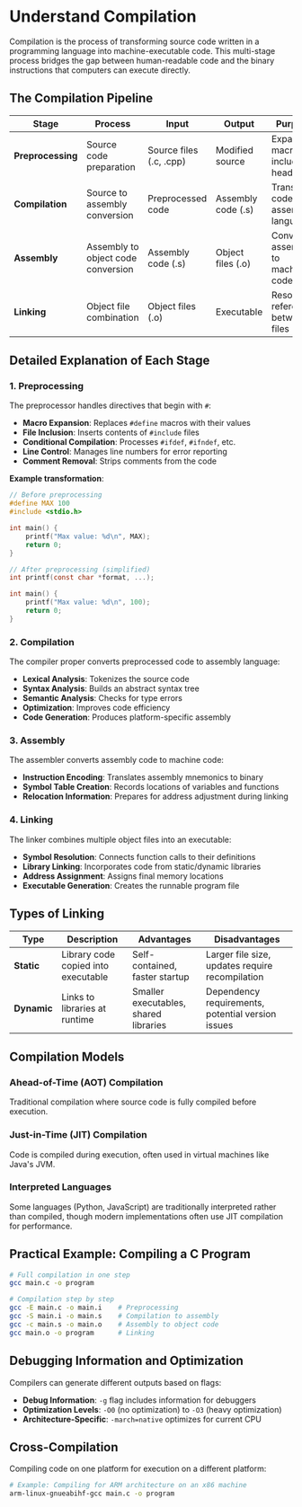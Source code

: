 # Understand Compilation

Compilation is the process of transforming source code written in a programming language into machine-executable code. This multi-stage process bridges the gap between human-readable code and the binary instructions that computers can execute directly.

## The Compilation Pipeline

| Stage | Process | Input | Output | Purpose |
|-------|---------|-------|--------|---------|
| **Preprocessing** | Source code preparation | Source files (.c, .cpp) | Modified source | Expands macros, includes headers |
| **Compilation** | Source to assembly conversion | Preprocessed code | Assembly code (.s) | Translates code to assembly language |
| **Assembly** | Assembly to object code conversion | Assembly code (.s) | Object files (.o) | Converts assembly to machine code |
| **Linking** | Object file combination | Object files (.o) | Executable | Resolves references between files |

## Detailed Explanation of Each Stage

### 1. Preprocessing

The preprocessor handles directives that begin with `#`:

- **Macro Expansion**: Replaces `#define` macros with their values
- **File Inclusion**: Inserts contents of `#include` files
- **Conditional Compilation**: Processes `#ifdef`, `#ifndef`, etc.
- **Line Control**: Manages line numbers for error reporting
- **Comment Removal**: Strips comments from the code

**Example transformation**:
```c
// Before preprocessing
#define MAX 100
#include <stdio.h>

int main() {
    printf("Max value: %d\n", MAX);
    return 0;
}

// After preprocessing (simplified)
int printf(const char *format, ...);

int main() {
    printf("Max value: %d\n", 100);
    return 0;
}
```

### 2. Compilation

The compiler proper converts preprocessed code to assembly language:

- **Lexical Analysis**: Tokenizes the source code
- **Syntax Analysis**: Builds an abstract syntax tree
- **Semantic Analysis**: Checks for type errors
- **Optimization**: Improves code efficiency
- **Code Generation**: Produces platform-specific assembly

### 3. Assembly

The assembler converts assembly code to machine code:

- **Instruction Encoding**: Translates assembly mnemonics to binary
- **Symbol Table Creation**: Records locations of variables and functions
- **Relocation Information**: Prepares for address adjustment during linking

### 4. Linking

The linker combines multiple object files into an executable:

- **Symbol Resolution**: Connects function calls to their definitions
- **Library Linking**: Incorporates code from static/dynamic libraries
- **Address Assignment**: Assigns final memory locations
- **Executable Generation**: Creates the runnable program file

## Types of Linking

| Type | Description | Advantages | Disadvantages |
|------|-------------|------------|--------------|
| **Static** | Library code copied into executable | Self-contained, faster startup | Larger file size, updates require recompilation |
| **Dynamic** | Links to libraries at runtime | Smaller executables, shared libraries | Dependency requirements, potential version issues |

## Compilation Models

### Ahead-of-Time (AOT) Compilation
Traditional compilation where source code is fully compiled before execution.

### Just-in-Time (JIT) Compilation
Code is compiled during execution, often used in virtual machines like Java's JVM.

### Interpreted Languages
Some languages (Python, JavaScript) are traditionally interpreted rather than compiled, though modern implementations often use JIT compilation for performance.

## Practical Example: Compiling a C Program

```bash
# Full compilation in one step
gcc main.c -o program

# Compilation step by step
gcc -E main.c -o main.i    # Preprocessing
gcc -S main.i -o main.s    # Compilation to assembly
gcc -c main.s -o main.o    # Assembly to object code
gcc main.o -o program      # Linking
```

## Debugging Information and Optimization

Compilers can generate different outputs based on flags:

- **Debug Information**: `-g` flag includes information for debuggers
- **Optimization Levels**: `-O0` (no optimization) to `-O3` (heavy optimization)
- **Architecture-Specific**: `-march=native` optimizes for current CPU

## Cross-Compilation

Compiling code on one platform for execution on a different platform:

```bash
# Example: Compiling for ARM architecture on an x86 machine
arm-linux-gnueabihf-gcc main.c -o program
```
